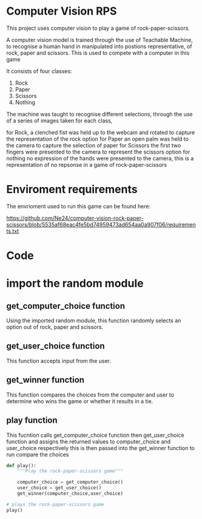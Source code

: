 # Computer Vision RPS

This project uses computer vision to play a game of rock-paper-scissors. 

A computer vision model is trained through the use of Teachable Machine, to recognise a human hand in manipulated into postions representative, of rock, paper and scissors. This is used to compete with a computer in this game

It consists of four classes:

1. Rock
2. Paper
3. Scissors
4. Nothing

The machine was taught to recognise different selections, through the use of a series of images taken for each class,

for Rock, a clenched fist was held up to the webcam and rotated to capture the representation of the rock option
for Paper an open palm was held to the camera to capture the selection of paper 
for Scissors the first two fingers were presented to the camera to represent the scissors option
for nothing no expression of the hands were presented to the camera, this is a representation of no repsonse in a game of rock-paper-scissors

# Enviroment requirements

The envrioment used to run this game can be found here:

https://github.com/Ne24/computer-vision-rock-paper-scissors/blob/5535af68eac4fe5bd74959473ad654aa0a907f06/requirements.txt

# Code

# import the random module

## get_computer_choice function

Using the imported random module, this function randomly selects an option out of rock, paper and scissors.

## get_user_choice function

This function accepts input from the user.

## get_winner function

This function compares the choices from the computer and user to determine who wins the game or whether it results in a tie.

## play function

This fucntion calls get_computer_choice function then get_user_choice function and assigns the returned values to computer_choice and user_choice respectively
this is then passed into the get_winner function to run compare the choices

```python
def play():
    """Play the rock-paper-scissors game"""

    computer_choice = get_computer_choice()
    user_choice = get_user_choice()
    get_winner(computer_choice,user_choice)

# plays the rock-paper-scissors game 
play()
```



